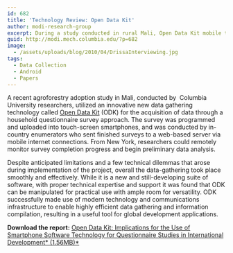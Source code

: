 ```yaml
---
id: 682
title: 'Technology Review: Open Data Kit'
author: modi-research-group
excerpt: During a study conducted in rural Mali, Open Data Kit mobile technology was evaluated for its use in remote data-gathering for development applications.
guid: http://modi.mech.columbia.edu/?p=682
image:
  - /assets/uploads/blog/2010/04/DrissaInterviewing.jpg
tags:
  - Data Collection
  - Android
  - Papers
---
```

A recent agroforestry adoption study in Mali, conducted by  Columbia University researchers, utilized an innovative new data gathering technology called [Open Data Kit][1] (ODK) for the acquisition of data through a household questionnaire survey approach. The survey was programmed and uploaded into touch-screen smartphones, and was conducted by in-country enumerators who sent finished surveys to a web-based server via mobile internet connections. From New York, researchers could remotely monitor survey completion progress and begin preliminary data analysis. 

Despite anticipated limitations and a few technical dilemmas that arose during implementation of the project, overall the data-gathering took place smoothly and effectively. While it is a new and still-developing suite of software, with proper technical expertise and support it was found that ODK can be manipulated for practical use with ample room for versatility. ODK successfully made use of modern technology and communications infrastructure to enable highly efficient data gathering and information compilation, resulting in a useful tool for global development applications. 

**Download the report:** [ Open Data Kit: Implications for the Use of Smartphone Software Technology for Questionnaire Studies in International Development* (1.56MB)*][2]</li>

 [1]: http://code.google.com/p/opendatakit/
 [2]: /assets/uploads/blog/2013/06/Open-Data-Kit-Review-Article.pdf
